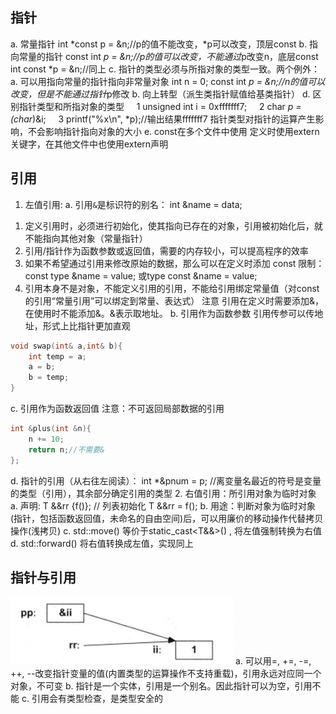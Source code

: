 ## 指针
a. 常量指针
int *const p = &n;//p的值不能改变，*p可以改变，顶层const
b. 指向常量的指针
const int *p = &n;//p的值可以改变，不能通过*p改变n，底层const
int const *p = &n;//同上
c. 指针的类型必须与所指对象的类型一致。两个例外：
a. 可以用指向常量的指针指向非常量对象
int n = 0;
const int *p = &n;//n的值可以改变，但是不能通过指针*p修改
b. 向上转型（派生类指针赋值给基类指针）
d. 区别指针类型和所指对象的类型
    1 unsigned int i = 0xfffffff7;
    2 char *p = (char*)&i;
    3 printf("%x\n", *p);//输出结果fffffff7
指针类型对指针的运算产生影响，不会影响指针指向对象的大小
e. const在多个文件中使用
定义时使用extern关键字，在其他文件中也使用extern声明

## 引用
1. 左值引用:
a. 引用`&`是标识符的别名：
int &name = data;
1) 定义引用时，必须进行初始化，使其指向已存在的对象，引用被初始化后，就不能指向其他对象（常量指针）
2) 引用/指针作为函数参数或返回值，需要的内存较小，可以提高程序的效率
3) 如果不希望通过引用来修改原始的数据，那么可以在定义时添加 const 限制：const type &name = value;
或type const &name = value;
1) 引用本身不是对象，不能定义引用的引用，不能给引用绑定常量值（对const的引用“常量引用”可以绑定到常量、表达式）
注意	引用在定义时需要添加&，在使用时不能添加&。&表示取地址。
b. 引用作为函数参数
引用传参可以传地址，形式上比指针更加直观
```cpp
void swap(int& a,int& b){
    int temp = a;
    a = b;
    b = temp;
}
```
c. 引用作为函数返回值
注意：不可返回局部数据的引用

```cpp
int &plus(int &n){
    n += 10;
    return n;//不需要&
};
```

d. 指针的引用（从右往左阅读）：
int *&pnum = p; 
//离变量名最近的符号是变量的类型（引用），其余部分确定引用的类型
2. 右值引用：所引用对象为临时对象
a. 声明:
T &&rr {f()};  // 列表初始化
T &&rr = f();
b. 用途：判断对象为临时对象(指针，包括函数返回值，未命名的自由空间)后，可以用廉价的移动操作代替拷贝操作(浅拷贝)
c. std::move()
等价于static_cast<T&&>() , 将左值强制转换为右值
d. std::forward() 将右值转换成左值，实现同上
## 指针与引用
![20190821152058.png](https://raw.githubusercontent.com/itisl/Pic_Bed/master/img/20190821152058.png)
a. 可以用=, +=, -=, ++, --改变指针变量的值(内置类型的运算操作不支持重载)，引用永远对应同一个对象，不可变
b. 指针是一个实体，引用是一个别名。因此指针可以为空，引用不能
c. 引用会有类型检查，是类型安全的
